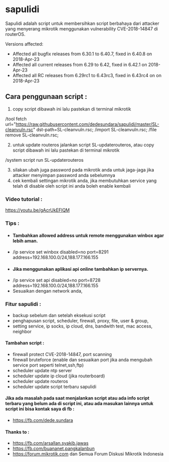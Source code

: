 # sapulidi

Sapulidi adalah script untuk membersihkan script berbahaya dari attacker yang menyerang mikrotik menggunakan vulnerability CVE-2018-14847 di routerOS.

Versions affected:

* Affected all bugfix releases from 6.30.1 to 6.40.7, fixed in 6.40.8 on 2018-Apr-23
* Affected all current releases from 6.29 to 6.42, fixed in 6.42.1 on 2018-Apr-23
* Affected all RC releases from 6.29rc1 to 6.43rc3, fixed in 6.43rc4 on on 2018-Apr-23

## Cara penggunaan script :
1. copy script dibawah ini lalu pastekan di terminal mikrotik

/tool fetch url="https://raw.githubusercontent.com/dedesundara/sapulidi/master/SL-cleanvuln.rsc" dst-path=SL-cleanvuln.rsc;
/import SL-cleanvuln.rsc;
/file remove SL-cleanvuln.rsc;

2. untuk update routeros jalankan script SL-updaterouteros, atau copy script dibawah ini lalu pastekan di terminal mikrotik 

/system script run SL-updaterouteros

3. silakan ubah juga password pada mikrotik anda untuk jaga-jaga jika attacker menyimpan password anda sebelumnya
4. cek kembali settingan mikrotik anda, jika membutuhkan service yang telah di disable oleh script ini anda boleh enable kembali

### Video tutorial :
https://youtu.be/gAcrUkEFlQM

### Tips :
* #### Tambahkan allowed address untuk remote menggunakan winbox agar lebih aman. 
* /ip service set winbox disabled=no port=8291 address=192.168.100.0/24,188.177.166.155
* #### Jika menggunakan aplikasi api online tambahkan ip servernya.
* /ip service set api disabled=no port=8728 address=192.168.100.0/24,188.177.166.155
* Sesuaikan dengan network anda,



### Fitur sapulidi :
* backup sebelum dan setelah eksekusi script
* penghapusan script, scheduler, firewall, proxy, file, user & group,  
* setting service, ip socks, ip cloud, dns, bandwith test, mac access, neighbor
#### Tambahan script :
* firewall protect CVE-2018-14847, port scanning
* firewall bruteforce (enable dan sesuaikan port jika anda mengubah service port seperti telnet,ssh,ftp)
* scheduler update ntp server
* scheduler update ip cloud (jika routerboard)
* scheduler update routeros
* scheduler update script terbaru sapulidi

#### Jika ada masalah pada saat menjalankan script atau ada info script terbaru yang belum ada di script ini, atau ada masukan lainnya untuk script ini bisa kontak saya di fb :
* https://fb.com/dede.sundara

#### Thanks to :
* https://fb.com/arsallan.syakib.jawas
* https://fb.com/buananet.pangkalanbun
* https://forum.mikrotik.com dan Semua Forum Diskusi Mikrotik Indonesia
